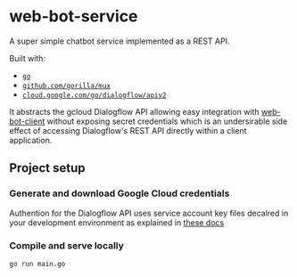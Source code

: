 # web-bot-service

A super simple chatbot service implemented as a REST API.

Built with:
* [`go`](https://golang.org/)
* [`github.com/gorilla/mux`](https://github.com/gorilla/mux)
* [`cloud.google.com/go/dialogflow/apiv2`](https://godoc.org/cloud.google.com/go/dialogflow/apiv2)

It abstracts the gcloud Dialogflow API allowing easy integration with [web-bot-client](https://github.com/alex-wzm/web-bot-client) without exposing secret credentials which is an undersirable side effect of accessing Dialogflow's REST API directly within a client application.

## Project setup

### Generate and download Google Cloud credentials

Authention for the Dialogflow API uses service account key files decalred in your development environment as explained in [these docs](https://cloud.google.com/dialogflow/es/docs/quick/setup#auth)

### Compile and serve locally

```
go run main.go
```